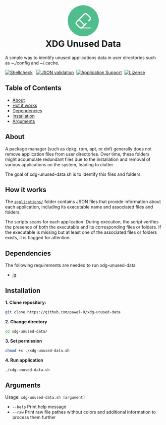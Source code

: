 <h1 align="center">
   <img src="./.github/assets/logo.svg" width="100px"><br />
   XDG Unused Data
</h1>

A simple way to identify unused applications data in user directories such as ~./config and ~/.cache.

[![Shellcheck](https://img.shields.io/github/actions/workflow/status/pawel-0/xdg-unused-data/shellcheck.yml?event=push&logo=github&label=Shellcheck)](https://github.com/pawel-0/xdg-unused-data/actions/workflows/shellcheck.yml) &nbsp;
[![JSON validation](https://img.shields.io/github/actions/workflow/status/pawel-0/xdg-unused-data/json_validation.yml?event=push&logo=github&label=JSON%20Validation)](https://github.com/pawel-0/xdg-unused-data/actions/workflows/json_validation.yml)&nbsp;
[![Application Support](https://img.shields.io/github/directory-file-count/pawel-0/xdg-unused-data/applications?logo=github&label=Applications&color=blue)](https://github.com/pawel-0/xdg-unused-data/tree/main/applications)&nbsp;
[![Lizense](https://img.shields.io/github/license/pawel-0/xdg-unused-data?logo=github)](https://github.com/pawel-0/xdg-unused-data/blob/main/LICENSE)

## Table of Contents

- [About](#about)
- [Hot it works](#how-it-works)
- [Dependencies](#dependencies)
- [Installation](#installation)
- [Arguments](#arguments)

## About

A package manager (such as dpkg, rpm, apt, or dnf) generally does not remove application files from user directories. Over time, these folders might accumulate redundant files due to the installation and removal of various applications on the system, leading to clutter.

The goal of xdg-unused-data.sh is to identify this files and folders.

## How it works

The [`applications/`](https://github.com/pawel-0/xdg-unused-data/tree/main/applications) folder contains JSON files that provide information about each application, including its executable name and associated files and folders.

The scripts scans for each application. During execution, the script verifies the presence of both the executable and its corresponding files or folders. If the executable is missing but at least one of the associated files or folders exists, it is flagged for attention.

## Dependencies
The following requirements are needed to run xdg-unused-data
- [jq](https://github.com/jqlang/jq)


## Installation

__1. Clone repository:__

```sh
git clone https://github.com/pawel-0/xdg-unused-data
```

__2. Change directory__

```sh
cd xdg-unused-data/
```

__3. Set permission__

```sh
chmod +x ./xdg-unused-data.sh
```

__4. Run application__

```sh
./xdg-unused-data.sh
```

## Arguments
Usage: `xdg-unused-data.sh [argument]`

* `--help` Print help message
* `--raw` Print raw file pathes without colors and additional information to process them further